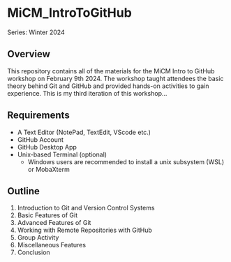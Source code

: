 # MiCM_IntroToGitHub
Series: Winter 2024
## Overview

This repository contains all of the materials for the MiCM Intro to GitHub workshop on February 9th 2024. 
The workshop taught attendees the basic theory behind Git and GitHub and provided hands-on activities to gain experience. This is my third iteration of this workshop...

## Requirements

* A Text Editor (NotePad, TextEdit, VScode etc.)
* GitHub Account
* GitHub Desktop App 
* Unix-based Terminal (optional)
  * Windows users are recommended to install a unix subsystem (WSL) or MobaXterm


## Outline

1) Introduction to Git and Version Control Systems
2) Basic Features of Git
3) Advanced Features of Git
4) Working with Remote Repositories with GitHub
5) Group Activity
6) Miscellaneous Features
7) Conclusion
